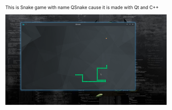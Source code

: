 This is Snake game with name QSnake cause it is made with Qt and C++

![ScreenShot](/img/Screenshot.png)
